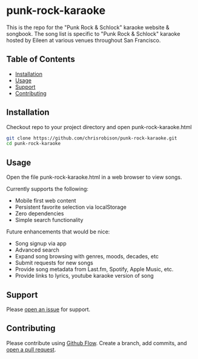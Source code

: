 # punk-rock-karaoke

This is the repo for the "Punk Rock &amp; Schlock" karaoke website & songbook.
The song list is specific to "Punk Rock & Schlock" karaoke hosted by Eileen at
various venues throughout San Francisco.


## Table of Contents

- [Installation](#installation)
- [Usage](#usage)
- [Support](#support)
- [Contributing](#contributing)

## Installation

Checkout repo to your project directory and open punk-rock-karaoke.html

```sh
git clone https://github.com/chrisrobison/punk-rock-karaoke.git
cd punk-rock-karaoke
```

## Usage

Open the file punk-rock-karaoke.html in a web browser to view songs.

Currently supports the following:
- Mobile first web content
- Persistent favorite selection via localStorage
- Zero dependencies
- Simple search functionality 

Future enhancements that would be nice:
- Song signup via app
- Advanced search 
- Expand song browsing with genres, moods, decades, etc
- Submit requests for new songs
- Provide song metadata from Last.fm, Spotify, Apple Music, etc.
- Provide links to lyrics, youtube karaoke version of song

## Support

Please [open an issue](https://github.com/chrisrobison/punk-rock-karaoke/issues/new) for support.

## Contributing

Please contribute using [Github Flow](https://guides.github.com/introduction/flow/). Create a branch, add commits, and [open a pull request](https://github.com/chrisrobison/punk-rock-karaoke/compare/).

